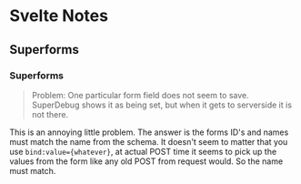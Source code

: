 # Svelte Notes


## Superforms

### Superforms

> Problem: One particular form field does not seem to save. SuperDebug shows it as being set, but when it gets to serverside it is not there.

This is an annoying little problem. The answer is the forms ID's and names must match the name from the schema. It doesn't
seem to matter that you use `bind:value={whatever}`, at actual POST time it seems to pick up the values from the form 
like any old POST from request would. So the name must match.
